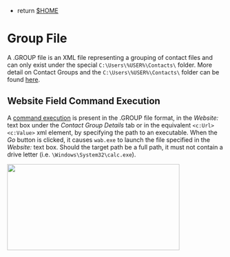 
- return [$HOME](https://spacecow99.github.io/)

# Group File

A .GROUP file is an XML file representing a grouping of contact files and can only exist under the special `C:\Users\%USER%\Contacts\` folder. More detail on Contact Groups and the `C:\Users\%USER%\Contacts\` folder can be found [here](https://www.howtogeek.com/202712/the-windows-contacts-folder-what-is-it-and-do-you-need-it/).

## Website Field Command Execution

A [command execution](https://packetstormsecurity.com/files/151194/Microsoft-Windows-.contact-Arbitrary-Code-Execution.html) is present in the .GROUP file format, in the _Website:_ text box under the _Contact Group Details_ tab or in the equivalent `<c:Url><c:Value>` xml element, by specifying the path to an executable. When the _Go_ button is clicked, it causes `wab.exe` to launch the file specified in the _Website:_ text box. Should the target path be a full path, it must not contain a drive letter (i.e. `\Windows\System32\calc.exe`).

<img src="https://spacecow99.github.io/windows-file-formats/group-file/contact_group_details.PNG" width="400" height="200" />